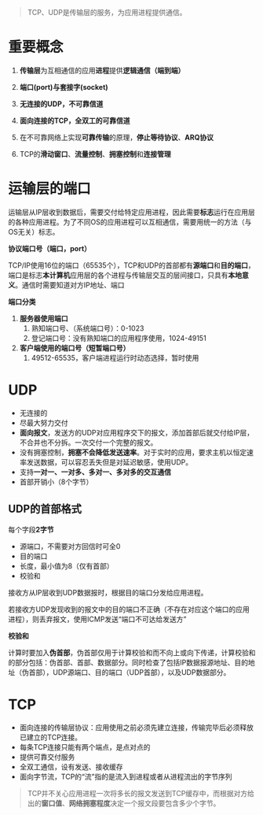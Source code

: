 > TCP、UDP是传输层的服务，为应用进程提供通信。

# 重要概念

1. **传输层**为互相通信的应用**进程**提供**逻辑通信（端到端）**

2. **端口\(port\)**与**套接字\(socket\)**

3. **无连接的UDP，不可靠信道**

4. **面向连接的TCP，全双工的可靠信道**

5. 在不可靠网络上实现**可靠传输**的原理，**停止等待协议**、**ARQ协议**

6. TCP的**滑动窗口**、**流量控制**、**拥塞控制**和**连接管理**

# 运输层的端口

运输层从IP层收到数据后，需要交付给特定应用进程，因此需要**标志**运行在应用层的各种应用进程。为了不同OS的应用进程可以互相通信，需要用统一的方法（与OS无关）标志。

**协议端口号（端口，port）**

TCP/IP使用16位的端口（65535个），TCP和UDP的首部都有**源端口**和**目的端口**，端口是标志**本计算机**应用层的各个进程与传输层交互的层间接口，只具有**本地意义**。通信时需要知道对方IP地址、端口

**端口分类**

1. **服务器使用端口**
   1. 熟知端口号、（系统端口号）：0-1023
   2. 登记端口号：没有熟知端口的应用程序使用，1024-49151
2. **客户端使用的端口号（短暂端口号）**
   1. 49512-65535，客户端进程运行时动态选择，暂时使用

# UDP

* 无连接的
* 尽最大努力交付
* **面向报文**，发送方的UDP对应用程序交下的报文，添加首部后就交付给IP层，不合并也不分拆。一次交付一个完整的报文。
* 没有拥塞控制，**拥塞不会降低发送速率**。对于实时的应用，要求主机以恒定速率发送数据，可以容忍丢失但是对延迟敏感，使用UDP。
* 支持**一对一、一对多、多对一、多对多的交互通信**
* 首部开销小（8个字节）

## UDP的首部格式

每个字段**2字节**

* 源端口，不需要对方回信时可全0
* 目的端口
* 长度，最小值为8（仅有首部）
* 校验和

接收方从IP层收到UDP数据报时，根据目的端口分发给应用进程。

若接收方UDP发现收到的报文中的目的端口不正确（不存在对应这个端口的应用进程），则丢弃报文，使用ICMP发送“端口不可达给发送方”

**校验和**

计算时要加入**伪首部**，伪首部仅用于计算校验和而不向上或向下传递，计算校验和的部分包括：伪首部、首部、数据部分。同时检查了包括IP数据报源地址、目的地址（伪首部），UDP源端口、目的端口（UDP首部），以及UDP数据部分。

# TCP

* 面向连接的传输层协议：应用使用之前必须先建立连接，传输完毕后必须释放已建立的TCP连接。
* 每条TCP连接只能有两个端点，是点对点的
* 提供可靠交付服务
* 全双工通信，设有发送、接收缓存
* 面向字节流，TCP的“流”指的是流入到进程或者从进程流出的字节序列

> TCP并不关心应用进程一次将多长的报文发送到TCP缓存中，而根据对方给出的**窗口值**、**网络拥塞程度**决定一个报文段要包含多少个字节。





